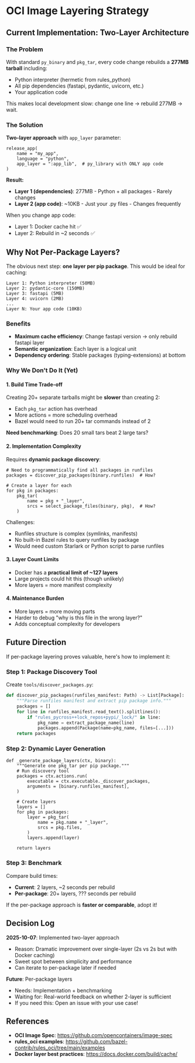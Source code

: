 # OCI Image Layering Strategy

## Current Implementation: Two-Layer Architecture

### The Problem

With standard `py_binary` and `pkg_tar`, every code change rebuilds a **277MB tarball** including:
- Python interpreter (hermetic from rules_python)
- All pip dependencies (fastapi, pydantic, uvicorn, etc.)
- Your application code

This makes local development slow: change one line → rebuild 277MB → wait.

### The Solution

**Two-layer approach** with `app_layer` parameter:

```starlark
release_app(
    name = "my_app",
    language = "python",
    app_layer = ":app_lib",  # py_library with ONLY app code
)
```

**Result:**
- **Layer 1 (dependencies)**: 277MB - Python + all packages - Rarely changes
- **Layer 2 (app code)**: ~10KB - Just your .py files - Changes frequently

When you change app code:
- Layer 1: Docker cache hit ✅
- Layer 2: Rebuild in ~2 seconds ✅

## Why Not Per-Package Layers?

The obvious next step: **one layer per pip package**. This would be ideal for caching:

```
Layer 1: Python interpreter (50MB)
Layer 2: pydantic-core (150MB)
Layer 3: fastapi (5MB)
Layer 4: uvicorn (2MB)
...
Layer N: Your app code (10KB)
```

### Benefits
- **Maximum cache efficiency**: Change fastapi version → only rebuild fastapi layer
- **Semantic organization**: Each layer is a logical unit
- **Dependency ordering**: Stable packages (typing-extensions) at bottom

### Why We Don't Do It (Yet)

#### 1. Build Time Trade-off
Creating 20+ separate tarballs might be **slower** than creating 2:
- Each `pkg_tar` action has overhead
- More actions = more scheduling overhead
- Bazel would need to run 20+ tar commands instead of 2

**Need benchmarking**: Does 20 small tars beat 2 large tars?

#### 2. Implementation Complexity
Requires **dynamic package discovery**:
```starlark
# Need to programmatically find all packages in runfiles
packages = discover_pip_packages(binary.runfiles)  # How?

# Create a layer for each
for pkg in packages:
    pkg_tar(
        name = pkg + "_layer",
        srcs = select_package_files(binary, pkg),  # How?
    )
```

Challenges:
- Runfiles structure is complex (symlinks, manifests)
- No built-in Bazel rules to query runfiles by package
- Would need custom Starlark or Python script to parse runfiles

#### 3. Layer Count Limits
- Docker has a **practical limit of ~127 layers**
- Large projects could hit this (though unlikely)
- More layers = more manifest complexity

#### 4. Maintenance Burden
- More layers = more moving parts
- Harder to debug "why is this file in the wrong layer?"
- Adds conceptual complexity for developers

## Future Direction

If per-package layering proves valuable, here's how to implement it:

### Step 1: Package Discovery Tool
Create `tools/discover_packages.py`:
```python
def discover_pip_packages(runfiles_manifest: Path) -> List[Package]:
    """Parse runfiles manifest and extract pip package info."""
    packages = []
    for line in runfiles_manifest.read_text().splitlines():
        if "rules_pycross++lock_repos+pypi/_lock/" in line:
            pkg_name = extract_package_name(line)
            packages.append(Package(name=pkg_name, files=[...]))
    return packages
```

### Step 2: Dynamic Layer Generation
```starlark
def _generate_package_layers(ctx, binary):
    """Generate one pkg_tar per pip package."""
    # Run discovery tool
    packages = ctx.actions.run(
        executable = ctx.executable._discover_packages,
        arguments = [binary.runfiles_manifest],
    )
    
    # Create layers
    layers = []
    for pkg in packages:
        layer = pkg_tar(
            name = pkg.name + "_layer",
            srcs = pkg.files,
        )
        layers.append(layer)
    
    return layers
```

### Step 3: Benchmark
Compare build times:
- **Current**: 2 layers, ~2 seconds per rebuild
- **Per-package**: 20+ layers, ??? seconds per rebuild

If the per-package approach is **faster or comparable**, adopt it!

## Decision Log

**2025-10-07**: Implemented two-layer approach
- Reason: Dramatic improvement over single-layer (2s vs 2s but with Docker caching)
- Sweet spot between simplicity and performance
- Can iterate to per-package later if needed

**Future**: Per-package layers
- Needs: Implementation + benchmarking
- Waiting for: Real-world feedback on whether 2-layer is sufficient
- If you need this: Open an issue with your use case!

## References

- **OCI Image Spec**: https://github.com/opencontainers/image-spec
- **rules_oci examples**: https://github.com/bazel-contrib/rules_oci/tree/main/examples
- **Docker layer best practices**: https://docs.docker.com/build/cache/
